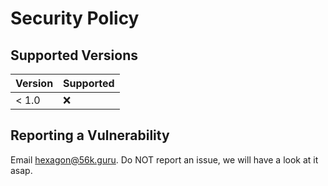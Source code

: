 # Security Policy

## Supported Versions

| Version | Supported          |
| ------- | ------------------ |
| < 1.0   | :x:                |

## Reporting a Vulnerability

Email hexagon@56k.guru. Do NOT report an issue, we will have a look at it asap.
